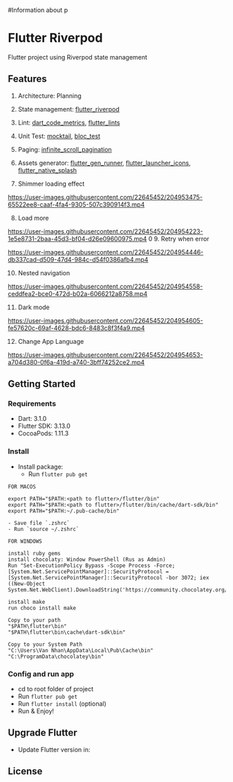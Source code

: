 #Information about p

# Flutter Riverpod

Flutter project using Riverpod state management

## Features

1. Architecture: Planning
1. State management: [flutter_riverpod](https://pub.dev/packages/flutter_riverpod)

1. Lint: [dart_code_metrics](https://pub.dev/packages/dart_code_metrics), [flutter_lints](https://pub.dev/packages/flutter_lints)
1. Unit Test: [mocktail](https://pub.dev/packages/mocktail), [bloc_test](https://pub.dev/packages/bloc_test)
1. Paging: [infinite_scroll_pagination](https://pub.dev/packages/infinite_scroll_pagination)
1. Assets generator: [flutter_gen_runner](https://pub.dev/packages/flutter_gen_runner), [flutter_launcher_icons](https://pub.dev/packages/flutter_launcher_icons), [flutter_native_splash](https://pub.dev/packages/flutter_native_splash)

1. Shimmer loading effect

https://user-images.githubusercontent.com/22645452/204953475-65522ee8-caaf-4fa4-9305-507c390914f3.mp4

8. Load more

https://user-images.githubusercontent.com/22645452/204954223-1e5e8731-2baa-45d3-bf04-d26e09600975.mp4
0 9. Retry when error

https://user-images.githubusercontent.com/22645452/204954446-db337cad-d509-47d4-984c-d54f0386afb4.mp4

10. Nested navigation

https://user-images.githubusercontent.com/22645452/204954558-ceddfea2-bce0-472d-b02a-6066212a8758.mp4

11. Dark mode

https://user-images.githubusercontent.com/22645452/204954605-fe57620c-69af-4628-bdc6-8483c8f3f4a9.mp4

12. Change App Language

https://user-images.githubusercontent.com/22645452/204954653-a704d380-0f6a-419d-a740-3bff74252ce2.mp4

## Getting Started

### Requirements

- Dart: 3.1.0
- Flutter SDK: 3.13.0
- CocoaPods: 1.11.3

### Install

- Install package:
  - Run `flutter pub get`

```
FOR MACOS

export PATH="$PATH:<path to flutter>/flutter/bin"
export PATH="$PATH:<path to flutter>/flutter/bin/cache/dart-sdk/bin"
export PATH="$PATH:~/.pub-cache/bin"
```

    - Save file `.zshrc`
    - Run `source ~/.zshrc`

```
FOR WINDOWS

install ruby gems
install chocolaty: Window PowerShell (Rus as Admin)
Run "Set-ExecutionPolicy Bypass -Scope Process -Force; [System.Net.ServicePointManager]::SecurityProtocol = [System.Net.ServicePointManager]::SecurityProtocol -bor 3072; iex ((New-Object System.Net.WebClient).DownloadString('https://community.chocolatey.org/install.ps1'))"

install make
run choco install make

Copy to your path
"$PATH\flutter\bin"
"$PATH\flutter\bin\cache\dart-sdk\bin"

Copy to your System Path
"C:\Users\Van Nhan\AppData\Local\Pub\Cache\bin"
"C:\ProgramData\chocolatey\bin"
```

### Config and run app

- cd to root folder of project
- Run `flutter pub get`
- Run `flutter install` (optional)
- Run & Enjoy!

## Upgrade Flutter

- Update Flutter version in:

## License
